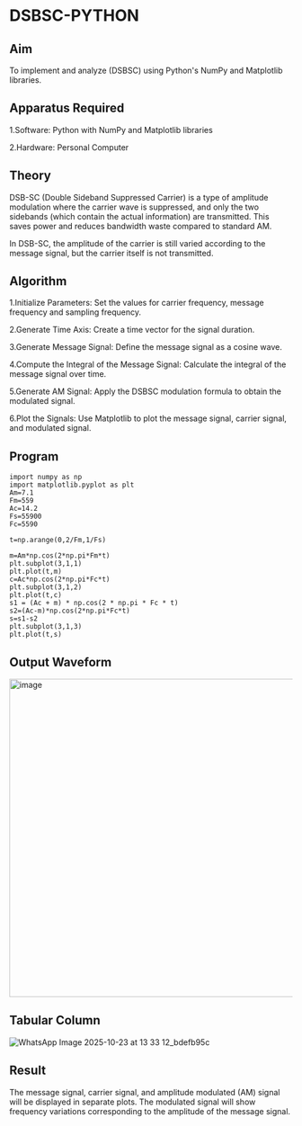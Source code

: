 # DSBSC-PYTHON


## Aim

To implement and analyze  (DSBSC) using Python's NumPy and Matplotlib libraries.

## Apparatus Required

1.Software: Python with NumPy and Matplotlib libraries

2.Hardware: Personal Computer
## Theory

DSB-SC (Double Sideband Suppressed Carrier) is a type of amplitude modulation where the carrier wave is suppressed, and only the two sidebands (which contain the actual information) are transmitted. This saves power and reduces bandwidth waste compared to standard AM.

In DSB-SC, the amplitude of the carrier is still varied according to the message signal, but the carrier itself is not transmitted.

## Algorithm

1.Initialize Parameters: Set the values for carrier frequency, message frequency and  sampling frequency.

2.Generate Time Axis: Create a time vector for the signal duration.

3.Generate Message Signal: Define the message signal as a cosine wave.

4.Compute the Integral of the Message Signal: Calculate the integral of the message signal over time.

5.Generate AM Signal: Apply the DSBSC modulation formula to obtain the modulated signal.

6.Plot the Signals: Use Matplotlib to plot the message signal, carrier signal, and modulated signal.

## Program
~~~
import numpy as np
import matplotlib.pyplot as plt
Am=7.1
Fm=559
Ac=14.2
Fs=55900
Fc=5590

t=np.arange(0,2/Fm,1/Fs)

m=Am*np.cos(2*np.pi*Fm*t)
plt.subplot(3,1,1)
plt.plot(t,m)
c=Ac*np.cos(2*np.pi*Fc*t)
plt.subplot(3,1,2)
plt.plot(t,c)
s1 = (Ac + m) * np.cos(2 * np.pi * Fc * t)
s2=(Ac-m)*np.cos(2*np.pi*Fc*t)
s=s1-s2
plt.subplot(3,1,3)
plt.plot(t,s)
~~~
## Output Waveform

<img width="928" height="566" alt="image" src="https://github.com/user-attachments/assets/03fe4cd6-db96-4625-bbeb-1d94800ceb68" />


## Tabular Column
![WhatsApp Image 2025-10-23 at 13 33 12_bdefb95c](https://github.com/user-attachments/assets/da72cf7e-1ef5-42ee-924c-bec5a35d98fc)



## Result

The message signal, carrier signal, and amplitude modulated (AM) signal will be displayed in separate plots. The modulated signal will show frequency variations corresponding to the amplitude of the message signal.

